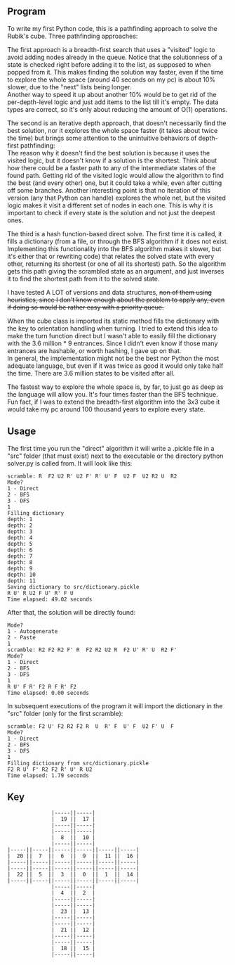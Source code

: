 ## Program

To write my first Python code, this is a pathfinding approach to solve the Rubik's cube. Three pathfinding approaches:

The first approach is a breadth-first search that uses a "visited" logic to avoid adding nodes already in the queue. Notice that the solutionness of a state is checked right before adding it to the list, as supposed to when popped from it. This makes finding the solution way faster, even if the time to explore the whole space (around 40 seconds on my pc) is about 10% slower, due to the "next" lists being longer.  
Another way to speed it up about another 10% would be to get rid of the per-depth-level logic and just add items to the list till it's empty. The data types are correct, so it's only about reducing the amount of O(1) operations.

The second is an iterative depth approach, that doesn't necessarily find the best solution, nor it explores the whole space faster (it takes about twice the time) but brings some attention to the unintuitive behaviors of depth-first pathfinding:  
The reason why it doesn't find the best solution is because it uses the visited logic, but it doesn't know if a solution is the shortest. Think about how there could be a faster path to any of the intermediate states of the found path. Getting rid of the visited logic would allow the algorithm to find the best (and every other) one, but it could take a while, even after cutting off some branches.
Another interesting point is that no iteration of this version (any that Python can handle) explores the whole net, but the visited logic makes it visit a different set of nodes in each one. This is why it is important to check if every state is the solution and not just the deepest ones.

The third is a hash function-based direct solve. The first time it is called, it fills a dictionary (from a file, or through the BFS algorithm if it does not exist. Implementing this functionality into the BFS algorithm makes it slower, but it's either that or rewriting code) that relates the solved state with every other, returning its shortest (or one of all its shortest) path. So the algorithm gets this path giving the scrambled state as an argument, and just inverses it to find the shortest path from it to the solved state.


I have tested A LOT of versions and data structures, <s>non of them using heuristics, since I don't know enough about the problem to apply any, even if doing so would be rather easy with a priority queue.</s>

When the cube class is imported its static method fills the dictionary with the key to orientation handling when turning. I tried to extend this idea to make the turn function direct but I wasn't able to easily fill the dictionary with the 3.6 million * 9 entrances. Since I didn't even know if those many entrances are hashable, or worth hashing, I gave up on that.  
In general, the implementation might not be the best nor Python the most adequate language, but even if it was twice as good it would only take half the time. There are 3.6 million states to be visited after all.

The fastest way to explore the whole space is, by far, to just go as deep as the language will allow you. It's four times faster than the BFS technique.  
Fun fact, if I was to extend the breadth-first algorithm into the 3x3 cube it would take my pc around 100 thousand years to explore every state.

## Usage

The first time you run the "direct" algorithm it will write a .pickle file in a "src" folder (that must exist) next to the executable or the directory python solver.py is called from. It will look like this:

    scramble: R  F2 U2 R' U2 F' R' U' F  U2 F  U2 R2 U  R2
    Mode?
    1 - Direct
    2 - BFS
    3 - DFS
    1
    Filling dictionary
    depth: 1
    depth: 2
    depth: 3
    depth: 4
    depth: 5
    depth: 6
    depth: 7
    depth: 8
    depth: 9
    depth: 10
    depth: 11
    Saving dictionary to src/dictionary.pickle
    R U' R U2 F U' R' F U
    Time elapsed: 49.02 seconds

After that, the solution will be directly found:

    Mode?
    1 - Autogenerate
    2 - Paste
    1
    scramble: R2 F2 R2 F' R  F2 R2 U2 R  F2 U' R' U  R2 F'
    Mode?
    1 - Direct
    2 - BFS
    3 - DFS
    1
    R U' F R' F2 R F R' F2
    Time elapsed: 0.00 seconds

In subsequent executions of the program it will import the dictionary in the "src" folder (only for the first scramble):

    scramble: F2 U' F2 R2 F2 R  U  R' F  U' F  U2 F' U  F
    Mode?
    1 - Direct
    2 - BFS
    3 - DFS
    1
    Filling dictionary from src/dictionary.pickle
    F2 R U' F' R2 F2 R' U' R U2
    Time elapsed: 1.79 seconds

## Key

                  |-----||-----|
                  |  19 ||  17 |
                  |-----||-----|
                  |-----||-----|
                  |  8  ||  10 |
                  |-----||-----|
    |-----||-----||-----||-----||-----||-----|
    |  20 ||  7  ||  6  ||  9  ||  11 ||  16 |
    |-----||-----||-----||-----||-----||-----|
    |-----||-----||-----||-----||-----||-----|
    |  22 ||  5  ||  3  ||  0  ||  1  ||  14 |
    |-----||-----||-----||-----||-----||-----|
                  |-----||-----|
                  |  4  ||  2  |
                  |-----||-----|
                  |-----||-----|
                  |  23 ||  13 |
                  |-----||-----|
                  |-----||-----|
                  |  21 ||  12 |
                  |-----||-----|
                  |-----||-----|
                  |  18 ||  15 |
                  |-----||-----|                  
